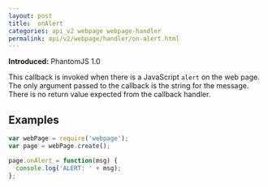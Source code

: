 ```yaml
---
layout: post
title:  onAlert
categories: api_v2 webpage webpage-handler
permalink: api/v2/webpage/handler/on-alert.html
---
```


**Introduced:** PhantomJS 1.0

This callback is invoked when there is a JavaScript `alert` on the web page. The only argument passed to the callback is the string for the message. There is no return value expected from the callback handler.

## Examples

```javascript
var webPage = require('webpage');
var page = webPage.create();

page.onAlert = function(msg) {
  console.log('ALERT: ' + msg);
};
```








